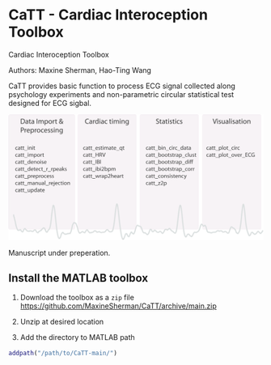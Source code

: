 # CaTT - Cardiac Interoception Toolbox
Cardiac Interoception Toolbox

Authors: Maxine Sherman, Hao-Ting Wang

CaTT provides basic function to process ECG signal collected along psychology experiments and non-parametric circular statistical test designed for ECG sigbal.

![Function provided](docs/overview.png)

Manuscript under preperation.


## Install the MATLAB toolbox
1. Download the toolbox as a `zip` file
https://github.com/MaxineSherman/CaTT/archive/main.zip

2. Unzip at desired location

3. Add the directory to MATLAB path
```MATLAB
addpath("/path/to/CaTT-main/")
```
